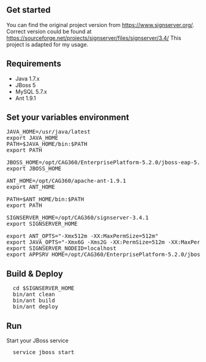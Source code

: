 ## Get started

You can find the original project version from https://www.signserver.org/. Correct version could be found at https://sourceforge.net/projects/signserver/files/signserver/3.4/
This project is adapted for my usage.

## Requirements

* Java 1.7.x
* JBoss 5
* MySQL 5.7.x
* Ant 1.9.1

## Set your variables environment
<pre>
JAVA_HOME=/usr/java/latest
export JAVA_HOME
PATH=$JAVA_HOME/bin:$PATH
export PATH

JBOSS_HOME=/opt/CAG360/EnterprisePlatform-5.2.0/jboss-eap-5.2/jboss-as
export JBOSS_HOME

ANT_HOME=/opt/CAG360/apache-ant-1.9.1
export ANT_HOME

PATH=$ANT_HOME/bin:$PATH
export PATH

SIGNSERVER_HOME=/opt/CAG360/signserver-3.4.1
export SIGNSERVER_HOME

export ANT_OPTS="-Xmx512m -XX:MaxPermSize=512m"
export JAVA_OPTS="-Xmx6G -Xms2G -XX:PermSize=512m -XX:MaxPermSize=1024m -server"
export SIGNSERVER_NODEID=localhost
export APPSRV_HOME=/opt/CAG360/EnterprisePlatform-5.2.0/jboss-eap-5.2/jboss-as
</pre>

## Build & Deploy
<pre>
  cd $SIGNSERVER_HOME
  bin/ant clean
  bin/ant build
  bin/ant deploy
</pre>
## Run
Start your JBoss service
<pre>
  service jboss start
</pre>
